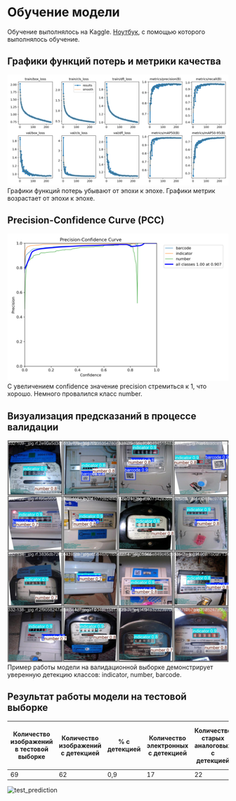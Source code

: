 ﻿# Обучение модели
Обучение выполнялось на Kaggle. [Ноутбук](train-emeter-detector.ipynb), с помощью которого выполнялось обучение.<br>

## Графики функций потерь и метрики качества
<img src="results.png" alt="loss and metrics" />
Графики функций потерь убывают от эпохи к эпохе. Графики метрик возрастает от эпохи к эпохе.


## Precision-Confidence Curve (PCC)
<img src="pcc.png" alt="pcc" />
С увеличением confidence значение precision стремиться к 1, что хорошо. Немного провалился класс number.

## Визуализация предсказаний в процессе валидации
<img src="val_batch2_pred.jpg" alt="val_prediction" />
Пример работы модели на валидационной выборке демонстрирует уверенную детекцию классов: indicator, number, barcode.

## Результат работы модели на тестовой выборке
| Количество изображений в тестовой выборке | Количество изображений с детекцией | % с детекцией | Количество электронных с детекцией | Количество старых аналоговых с детекцией | Количество современных аналоговых с детекцией | Среднее значение confidence | Минимальное время обработки (сек) | Среднее время обработки (сек) | Максимальное время обработки (сек) | Выполнена детекция, где изображение повернуто на 90 гр. | Выполнена детекция, где изображение повернуто на 180 гр. | Выполнена детекция, где изображение повернуто на 270 гр. |
| ----------------------------------------- |------------------------------------|--------------|------------------------------------|------------------------------------------|-----------------------------------------------|-----------------------------|-----------------------------------|-------------------------------|------------------------------------| ------------------------------------------------------ | -------------------------------------------------------- |----------------------------------------------------------|
| 69                                        | 62                                 | 0,9          | 17                                 | 22                                       | 23                                            | 0,8579                      | 0,15                              | 0,21                          | 0,34                               | 0,6666666667                                           | 1                                                        | 1                                                        |

<img src="test_pred.png" alt="test_prediction">